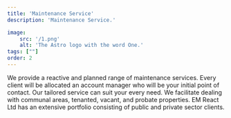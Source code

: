 ```yaml
---
title: 'Maintenance Service'
description: 'Maintenance Service.'

image:
    src: '/1.png' 
    alt: 'The Astro logo with the word One.'
tags: [""]
order: 2
---
```

We provide a reactive and planned range of maintenance services. Every client will be allocated an account manager who will be your initial point of contact. Our tailored service can suit your every need. We facilitate dealing with communal areas, tenanted, vacant, and probate properties. EM React Ltd has an extensive portfolio consisting of public and private sector clients.
